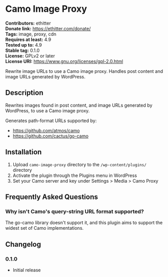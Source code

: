 # Camo Image Proxy #
**Contributors:** ethitter  
**Donate link:** https://ethitter.com/donate/  
**Tags:** image, proxy, cdn  
**Requires at least:** 4.9  
**Tested up to:** 4.9  
**Stable tag:** 0.1.0  
**License:** GPLv2 or later  
**License URI:** https://www.gnu.org/licenses/gpl-2.0.html  

Rewrite image URLs to use a Camo image proxy. Handles post content and image URLs generated by WordPress.

## Description ##

Rewrites images found in post content, and image URLs generated by WordPress, to use a Camo image proxy.

Generates path-format URLs supported by:

* https://github.com/atmos/camo
* https://github.com/cactus/go-camo

## Installation ##

1. Upload `camo-image-proxy` directory to the `/wp-content/plugins/` directory
1. Activate the plugin through the Plugins menu in WordPress
1. Set your Camo server and key under Settings > Media > Camo Proxy

## Frequently Asked Questions ##

### Why isn't Camo's query-string URL format supported? ###

The go-camo library doesn't support it, and this plugin aims to support the widest set of Camo implementations.

## Changelog ##

### 0.1.0 ###
* Initial release
